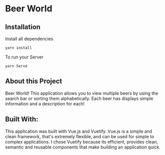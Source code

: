 # Beer World

## Installation
Install all dependencies
```
yarn install
```
To run your Server
```
yarn Serve
```
## About this Project

Beer World!
This application allows you to view multiple beers by using the search bar or sorting them alphabetically. Each beer has displays simple information and a description for each!

## Built With:

This application was built with Vue.js and Vuetify. Vue.js is a simple and clean framework, that's extremely flexible, and can be used for simple to complex applications. I chose Vuetify because its efficient, provides clean, semantic and reusable components that make building an application quick.